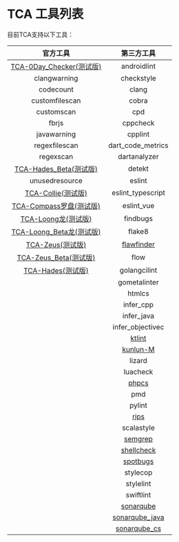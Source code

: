 # TCA 工具列表
目前TCA支持以下工具：

|   官方工具    |   第三方工具    |
| :--------: | :-------: |
|[TCA-0Day_Checker(测试版)](https://github.com/TCATools/codedog_0Day_checker)| androidlint |
|clangwarning| checkstyle |
|codecount| clang |
|customfilescan| cobra |
|customscan| cpd |
|fbrjs| cppcheck |
|javawarning| cpplint |
|regexfilescan| dart_code_metrics |
|regexscan| dartanalyzer |
|[TCA-Hades_Beta(测试版)](https://github.com/TCATools/Hades_Beta)| detekt |
|unusedresource| eslint |
|[TCA-Collie(测试版)](https://github.com/TCATools/collie)| eslint_typescript |
|[TCA-Compass罗盘(测试版)](https://github.com/TCATools/compass)| eslint_vue |
|[TCA-Loong龙(测试版)](https://github.com/TCATools/loong)| findbugs |
|[TCA-Loong_Beta龙(测试版)](https://github.com/TCATools/loong_beta)| flake8 |
|[TCA-Zeus(测试版)](https://github.com/TCATools/TCA-Zeus-linux)| [flawfinder](https://github.com/TCATools/flawfinder) |
|[TCA-Zeus_Beta(测试版)](https://github.com/TCATools/Zeus_Beta)| flow |
|[TCA-Hades(测试版)](https://github.com/TCATools/TCA-Hades-linux)| golangcilint |
|| gometalinter |
|| htmlcs |
|| infer_cpp |
|| infer_java |
|| infer_objectivec |
|| [ktlint](https://github.com/TCATools/custom-ktlint) |
|| [kunlun-M](https://github.com/TCATools/common-kunlun.git) |
|| lizard |
|| luacheck |
|| [phpcs](https://github.com/TCATools/custom-phpcs) |
|| pmd |
|| pylint |
|| [rips](https://github.com/TCATools/rips-scanner) |
|| scalastyle |
|| [semgrep](https://github.com/TCATools/custom-semgrep) |
|| [shellcheck](https://github.com/TCATools/shellcheck) |
|| [spotbugs](https://github.com/TCATools/spotbugs) |
|| stylecop |
|| stylelint |
|| swiftlint |
|| [sonarqube](https://github.com/GabrielLegend/tca_plugin_sonarqube/blob/main/src/sq.py) |
|| [sonarqube_java](https://github.com/GabrielLegend/tca_plugin_sonarqube/blob/main/src/sq_java.py) |
|| [sonarqube_cs](https://github.com/GabrielLegend/tca_plugin_sonarqube/blob/main/src/sq_cs.py) |
